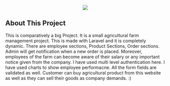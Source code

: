 <p align="center"><img src="https://laravel.com/assets/img/components/logo-laravel.svg"></p>

## About This Project

This is comparatively a big Project. It is a small agricultural farm management project.
This is made with Laravel and it is completely dynamic. There are employee sections, Product Sections, Order sections.
Admin will get notification when a new order is placed. Moreover, employees of the farm can become aware of their salary or any important notice given from the company.
I have used multi level authentication here. I have used charts to show employee performacne.
All the form fields are validated as well. Customer can buy agricultural product from this website as well as they can sell their goods as  company demands. :)
